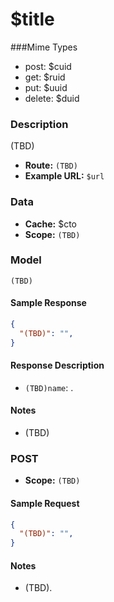 # $title 

###Mime Types
* post: $cuid  
* get: $ruid  
* put: $uuid  
* delete: $duid  

### Description
(TBD)


- **Route:** `(TBD)`
- **Example URL:** `$url`

### Data

- **Cache:** $cto
- **Scope:** `(TBD)`

### Model
```
(TBD)
```

#### Sample Response

```json
{
  "(TBD)": "",
}
```

#### Response Description

- `(TBD)name`: .

#### Notes

- (TBD)

### POST

- **Scope:** `(TBD)`

#### Sample Request

```json
{
  "(TBD)": "",
}
```

#### Notes

- (TBD).



